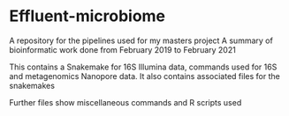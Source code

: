 # Effluent-microbiome
A repository for the pipelines used for my masters project
A summary of bioinformatic work done from February 2019 to February 2021

This contains a Snakemake for 16S Illumina data, commands used for 16S and metagenomics Nanopore data.
It also contains associated files for the snakemakes

Further files show miscellaneous commands and R scripts used

